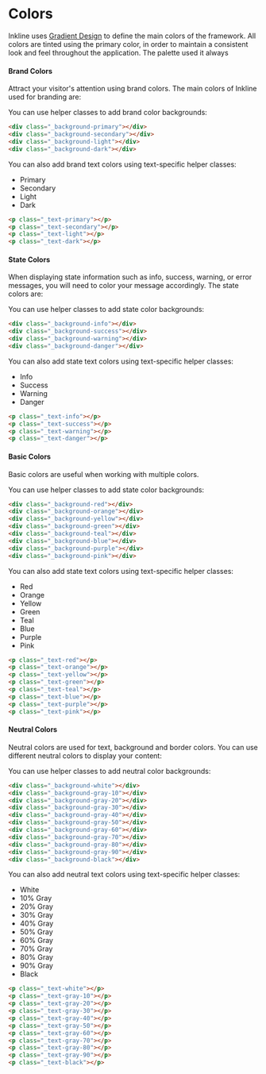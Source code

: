 # Colors
Inkline uses [Gradient Design](http://inkline.io) to define the main colors of the framework. All colors are tinted using the primary color, 
in order to maintain a consistent look and feel throughout the application. The palette used it always

#### Brand Colors
Attract your visitor's attention using brand colors. The main colors of Inkline used for branding are:

<row>
    <column xs="3">
        <color-box type="primary" title="Primary" description="#24C6DC ~ #514A9D"></color-box>
    </column>
    <column xs="3">
        <color-box type="secondary" title="Secondary" description="#C33764 ~ #1D2671"></color-box>
    </column>
    <column xs="3">
        <color-box type="light" title="Light" description="#C33764 ~ #1D2671"></color-box>
    </column>
    <column xs="3">
        <color-box type="dark" title="Dark" description="#C33764 ~ #1D2671"></color-box>
    </column>
</row>

You can use helper classes to add brand color backgrounds:

~~~html
<div class="_background-primary"></div>
<div class="_background-secondary"></div>
<div class="_background-light"></div>
<div class="_background-dark"></div>
~~~

You can also add brand text colors using text-specific helper classes:

<ul class="-inline">
    <li class="_text-primary">Primary</li>
    <li class="_text-secondary">Secondary</li>
    <li class="_text-light">Light</li>
    <li class="_text-dark">Dark</li>
</ul>

~~~html
<p class="_text-primary"></p>
<p class="_text-secondary"></p>
<p class="_text-light"></p>
<p class="_text-dark"></p>
~~~


#### State Colors
When displaying state information such as info, success, warning, or error messages, you will need to color your message accordingly. The state colors are:

<row>
    <column xs="3">
        <color-box type="info" title="Info" description="#24C6DC ~ #514A9D"></color-box>
    </column>
    <column xs="3">
        <color-box type="success" title="Success" description="#C33764 ~ #1D2671"></color-box>
    </column>
    <column xs="3">
        <color-box type="warning" title="Warning" description="#C33764 ~ #1D2671"></color-box>
    </column>
    <column xs="3">
        <color-box type="danger" title="Danger" description="#C33764 ~ #1D2671"></color-box>
    </column>
</row>

You can use helper classes to add state color backgrounds:

~~~html
<div class="_background-info"></div>
<div class="_background-success"></div>
<div class="_background-warning"></div>
<div class="_background-danger"></div>
~~~

You can also add state text colors using text-specific helper classes:

<ul class="-inline">
    <li class="_text-info">Info</li>
    <li class="_text-success">Success</li>
    <li class="_text-warning">Warning</li>
    <li class="_text-danger">Danger</li>
</ul>

~~~html
<p class="_text-info"></p>
<p class="_text-success"></p>
<p class="_text-warning"></p>
<p class="_text-danger"></p>
~~~


#### Basic Colors
Basic colors are useful when working with multiple colors.

<row>
    <column xs="3">
        <color-box type="red" title="Red" description="#24C6DC ~ #514A9D"></color-box>
    </column>
    <column xs="3">
        <color-box type="orange" title="Orange" description="#C33764 ~ #1D2671"></color-box>
    </column>
    <column xs="3">
        <color-box type="yellow" title="Yellow" description="#C33764 ~ #1D2671"></color-box>
    </column>
    <column xs="3">
        <color-box type="green" title="Green" description="#C33764 ~ #1D2671"></color-box>
    </column>
    <column xs="3">
        <color-box type="teal" title="Teal" description="#C33764 ~ #1D2671"></color-box>
    </column>
    <column xs="3">
        <color-box type="blue" title="Blue" description="#C33764 ~ #1D2671"></color-box>
    </column>
    <column xs="3">
        <color-box type="purple" title="Purple" description="#C33764 ~ #1D2671"></color-box>
    </column>
    <column xs="3">
        <color-box type="pink" title="Pink" description="#C33764 ~ #1D2671"></color-box>
    </column>
</row>

You can use helper classes to add state color backgrounds:

~~~html
<div class="_background-red"></div>
<div class="_background-orange"></div>
<div class="_background-yellow"></div>
<div class="_background-green"></div>
<div class="_background-teal"></div>
<div class="_background-blue"></div>
<div class="_background-purple"></div>
<div class="_background-pink"></div>
~~~

You can also add state text colors using text-specific helper classes:

<ul class="-inline">
    <li class="_text-red">Red</li>
    <li class="_text-orange">Orange</li>
    <li class="_text-yellow">Yellow</li>
    <li class="_text-green">Green</li>
    <li class="_text-teal">Teal</li>
    <li class="_text-blue">Blue</li>
    <li class="_text-purple">Purple</li>
    <li class="_text-pink">Pink</li>
</ul>

~~~html
<p class="_text-red"></p>
<p class="_text-orange"></p>
<p class="_text-yellow"></p>
<p class="_text-green"></p>
<p class="_text-teal"></p>
<p class="_text-blue"></p>
<p class="_text-purple"></p>
<p class="_text-pink"></p>
~~~


#### Neutral Colors
Neutral colors are used for text, background and border colors. You can use different neutral colors to display your content:

<row>
    <column xs="3">
        <color-box type="white" title="White" description="#24C6DC ~ #514A9D"></color-box>
    </column>
    <column xs="3">
        <color-box type="gray-10" title="10% Gray" description="#C33764 ~ #1D2671"></color-box>
    </column>
    <column xs="3">
        <color-box type="gray-20" title="20% Gray" description="#C33764 ~ #1D2671"></color-box>
    </column>
    <column xs="3">
        <color-box type="gray-30" title="30% Gray" description="#C33764 ~ #1D2671"></color-box>
    </column>
    <column xs="3">
        <color-box type="gray-40" title="40% Gray" description="#C33764 ~ #1D2671"></color-box>
    </column>
    <column xs="3">
        <color-box type="gray-50" title="50% Gray" description="#C33764 ~ #1D2671"></color-box>
    </column>
    <column xs="3">
        <color-box type="gray-60" title="60% Gray" description="#C33764 ~ #1D2671"></color-box>
    </column>
    <column xs="3">
        <color-box type="gray-70" title="70% Gray" description="#C33764 ~ #1D2671"></color-box>
    </column>
    <column xs="3">
        <color-box type="gray-80" title="80% Gray" description="#C33764 ~ #1D2671"></color-box>
    </column>
    <column xs="3">
        <color-box type="gray-90" title="90% Gray" description="#C33764 ~ #1D2671"></color-box>
    </column>
    <column xs="3">
        <color-box type="black" title="Black" description="#C33764 ~ #1D2671"></color-box>
    </column>
</row>


You can use helper classes to add neutral color backgrounds:

~~~html
<div class="_background-white"></div>
<div class="_background-gray-10"></div>
<div class="_background-gray-20"></div>
<div class="_background-gray-30"></div>
<div class="_background-gray-40"></div>
<div class="_background-gray-50"></div>
<div class="_background-gray-60"></div>
<div class="_background-gray-70"></div>
<div class="_background-gray-80"></div>
<div class="_background-gray-90"></div>
<div class="_background-black"></div>
~~~

You can also add neutral text colors using text-specific helper classes:

<ul class="-inline">
    <li class="_text-white _background-black">White</li>
    <li class="_text-gray-10">10% Gray</li>
    <li class="_text-gray-20">20% Gray</li>
    <li class="_text-gray-30">30% Gray</li>
    <li class="_text-gray-40">40% Gray</li>
    <li class="_text-gray-50">50% Gray</li>
    <li class="_text-gray-60">60% Gray</li>
    <li class="_text-gray-70">70% Gray</li>
    <li class="_text-gray-80">80% Gray</li>
    <li class="_text-gray-90">90% Gray</li>
    <li class="_text-black">Black</li>
</ul>

~~~html
<p class="_text-white"></p>
<p class="_text-gray-10"></p>
<p class="_text-gray-20"></p>
<p class="_text-gray-30"></p>
<p class="_text-gray-40"></p>
<p class="_text-gray-50"></p>
<p class="_text-gray-60"></p>
<p class="_text-gray-70"></p>
<p class="_text-gray-80"></p>
<p class="_text-gray-90"></p>
<p class="_text-black"></p>
~~~
